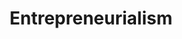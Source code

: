 ---
title       : Entrepreneurialism
key         : CP-EN
skills      : Behaviour, Mindset, Competency, Forward Thinking
difficulty  : expert
area        : competency

questions :
    - "CP-EN-01: Describe a time when you successfully challenged the opinion of a superior or a proposed strategy."
    - "CP-EN-02: Provide an example of an idea that you recommended that was not adopted. Why was it rejected?"
    - "CP-EN-03: Describe a time when you took initiative to pursue an idea that you believed would be helpful to your organisation."
desirable :
    - Took calculated risks to achieve organisational success
    - Challenged the status quo to improve organisational practices
    - Demonstrated conviction when presenting a new idea or strategy to peers and direct management
    - Overcame obstacles to achieve goals
bonus_points :
    - Took calculated risks to achieve organisational success
    - Challenged the status quo and offered innovative solutions to improve organisational practices
    - Demonstrated conviction when presenting a new idea or strategy to senior level associates
    - Overcame obstacles by treating them as opportunities for organisational growth
---